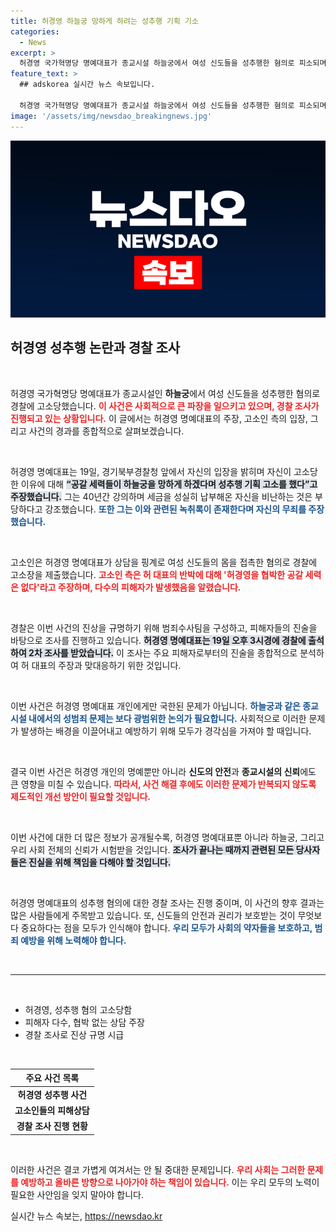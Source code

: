 ```yaml
---
title: 허경영 하늘궁 망하게 하려는 성추행 기획 기소
categories:
  - News
excerpt: >
  허경영 국가혁명당 명예대표가 종교시설 하늘궁에서 여성 신도들을 성추행한 혐의로 피소되며 경찰 조사 중, 자신을 둘러싼 공갈 세력의 존재를 주장하고 나섰다. 피해자 측은 협박 공갈 세력은 없다며 반박했다. 이 사건의 진실은 과연 무엇일까?
feature_text: >
  ## adskorea 실시간 뉴스 속보입니다.

  허경영 국가혁명당 명예대표가 종교시설 하늘궁에서 여성 신도들을 성추행한 혐의로 피소되며 경찰 조사 중, 자신을 둘러싼 공갈 세력의 존재를 주장하고 나섰다. 피해자 측은 협박 공갈 세력은 없다며 반박했다. 이 사건의 진실은 과연 무엇일까?
image: '/assets/img/newsdao_breakingnews.jpg'
---
```


<p><img src="/assets/img/newsdao_breakingnews.jpg" alt="adskorea 속보" /></p>

<h2 data-ke-size="size26">허경영 성추행 논란과 경찰 조사</h2>

<p data-ke-size="size16">&nbsp;</p>

<p>허경영 국가혁명당 명예대표가 종교시설인 <b>하늘궁</b>에서 여성 신도들을 성추행한 혐의로 경찰에 고소당했습니다. <b><span style="color: #ee2323;">이 사건은 사회적으로 큰 파장을 일으키고 있으며, 경찰 조사가 진행되고 있는 상황입니다.</span></b> 이 글에서는 허경영 명예대표의 주장, 고소인 측의 입장, 그리고 사건의 경과를 종합적으로 살펴보겠습니다.</p>

<p data-ke-size="size16">&nbsp;</p>

<p>허경영 명예대표는 19일, 경기북부경찰청 앞에서 자신의 입장을 밝히며 자신이 고소당한 이유에 대해 <b><span style="background-color: #21538527;">“공갈 세력들이 하늘궁을 망하게 하겠다며 성추행 기획 고소를 했다”고 주장했습니다.</span></b> 그는 40년간 강의하며 세금을 성실히 납부해온 자신을 비난하는 것은 부당하다고 강조했습니다. <b><span style="color: #1a5490;">또한 그는 이와 관련된 녹취록이 존재한다며 자신의 무죄를 주장했습니다.</span></b></p>

<p data-ke-size="size16">&nbsp;</p>

<p>고소인은 허경영 명예대표가 상담을 핑계로 여성 신도들의 몸을 접촉한 혐의로 경찰에 고소장을 제출했습니다. <b><span style="color: #ee2323;">고소인 측은 허 대표의 반박에 대해 '허경영을 협박한 공갈 세력은 없다'라고 주장하며, 다수의 피해자가 발생했음을 알렸습니다.</span></b></p>

<p data-ke-size="size16">&nbsp;</p>

<p>경찰은 이번 사건의 진상을 규명하기 위해 범죄수사팀을 구성하고, 피해자들의 진술을 바탕으로 조사를 진행하고 있습니다. <b><span style="background-color: #21538527;">허경영 명예대표는 19일 오후 3시경에 경찰에 출석하여 2차 조사를 받았습니다.</span></b> 이 조사는 주요 피해자로부터의 진술을 종합적으로 분석하여 허 대표의 주장과 맞대응하기 위한 것입니다.</p>

<p data-ke-size="size16">&nbsp;</p>

<p>이번 사건은 허경영 명예대표 개인에게만 국한된 문제가 아닙니다. <b><span style="color: #1a5490;">하늘궁과 같은 종교시설 내에서의 성범죄 문제는 보다 광범위한 논의가 필요합니다.</span></b> 사회적으로 이러한 문제가 발생하는 배경을 이끌어내고 예방하기 위해 모두가 경각심을 가져야 할 때입니다.</p>

<p data-ke-size="size16">&nbsp;</p>

<p>결국 이번 사건은 허경영 개인의 명예뿐만 아니라 <b>신도의 안전</b>과 <b>종교시설의 신뢰</b>에도 큰 영향을 미칠 수 있습니다. <b><span style="color: #ee2323;">따라서, 사건 해결 후에도 이러한 문제가 반복되지 않도록 제도적인 개선 방안이 필요할 것입니다.</span></b></p>

<p data-ke-size="size16">&nbsp;</p>

<p>이번 사건에 대한 더 많은 정보가 공개될수록, 허경영 명예대표뿐 아니라 하늘궁, 그리고 우리 사회 전체의 신뢰가 시험받을 것입니다. <b><span style="background-color: #21538527;">조사가 끝나는 때까지 관련된 모든 당사자들은 진실을 위해 책임을 다해야 할 것입니다.</span></b></p>

<p data-ke-size="size16">&nbsp;</p>

<p>허경영 명예대표의 성추행 혐의에 대한 경찰 조사는 진행 중이며, 이 사건의 향후 결과는 많은 사람들에게 주목받고 있습니다. 또, 신도들의 안전과 권리가 보호받는 것이 무엇보다 중요하다는 점을 모두가 인식해야 합니다. <b><span style="color: #1a5490;">우리 모두가 사회의 약자들을 보호하고, 범죄 예방을 위해 노력해야 합니다.</span></b></p>

<p data-ke-size="size16">&nbsp;</p>

<hr>

<p data-ke-size="size16">&nbsp;</p>

<ul>
    <li>허경영, 성추행 혐의 고소당함</li>
    <li>피해자 다수, 협박 없는 상담 주장</li>
    <li>경찰 조사로 진상 규명 시급</li>
</ul>

<p data-ke-size="size16">&nbsp;</p>

<table style="width: 100%;">
    <thead>
        <tr>
            <th style="text-align: center;">주요 사건 목록</th>
        </tr>
    </thead>
    <tbody>
        <tr>
            <td style="text-align: center; height: 17px;"><b>허경영 성추행 사건</b></td>
        </tr>
        <tr>
            <td style="text-align: center; height: 17px;"><b>고소인들의 피해상담</b></td>
        </tr>
        <tr>
            <td style="text-align: center; height: 17px;"><b>경찰 조사 진행 현황</b></td>
        </tr>
    </tbody>
</table>

<p data-ke-size="size16">&nbsp;</p>

<p>이러한 사건은 결코 가볍게 여겨서는 안 될 중대한 문제입니다. <b><span style="color: #ee2323;">우리 사회는 그러한 문제를 예방하고 올바른 방향으로 나아가야 하는 책임이 있습니다.</span></b> 이는 우리 모두의 노력이 필요한 사안임을 잊지 말아야 합니다.</p>
실시간 뉴스 속보는, <a href="https://newsdao.kr" rel="dofollow">https://newsdao.kr</a>



